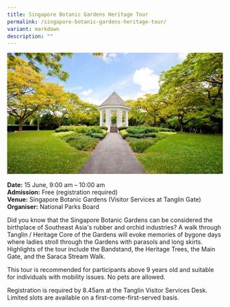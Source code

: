 ```yaml
---
title: Singapore Botanic Gardens Heritage Tour
permalink: /singapore-botanic-gardens-heritage-tour/
variant: markdown
description: ""
---
```

![Singapore Botanic Gardens Bandstand](/images/Tours/SBG_heritage_tour.jpg)

**Date:** 15 June, 9:00 am – 10:00 am<br>
**Admission:** Free (registration required)<br>
**Venue:** Singapore Botanic Gardens (Visitor Services at Tanglin Gate)<br>
**Organiser:** National Parks Board

Did you know that the Singapore Botanic Gardens can be considered the birthplace of Southeast Asia's rubber and orchid industries? A walk through Tanglin / Heritage Core of the Gardens will evoke memories of bygone days where ladies stroll through the Gardens with parasols and long skirts. Highlights of the tour include the Bandstand, the Heritage Trees, the Main Gate, and the Saraca Stream Walk.

This tour is recommended for participants above 9 years old and suitable for individuals with mobility issues. No pets are allowed. 

Registration is required by 8.45am at the Tanglin Visitor Services Desk. Limited slots are available on a first-come-first-served basis.